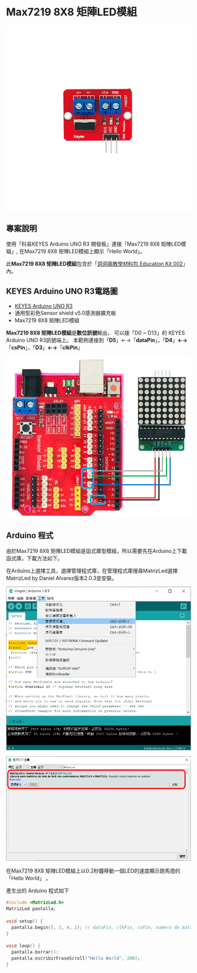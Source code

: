 # Max7219 8X8 矩陣LED模組

![](../../.gitbook/assets/01%20%281%29.png)

## 專案說明

使用「科易KEYES Arduino UNO R3 開發板」連接「Max7219 8X8 矩陣LED模組」, 在Max7219 8X8 矩陣LED模組上顯示「Hello World」。

此**Max7219 8X8 矩陣LED模組**包含於「[洞洞兩教學材料包 Education Kit 002](https://www.robotkingdom.com.tw/product/rk-education-kit-002/)」內。

## KEYES Arduino UNO R3電路圖

* [KEYES Arduino UNO R3 
  ](https://www.robotkingdom.com.tw/product/keyes-uno-r3/)
* 通用型彩色Sensor shield v5.0感測器擴充板
* Max7219 8X8 矩陣LED模組

**Max7219 8X8 矩陣LED模組**是**數位訊號**輸出， 可以接「D0 ~ D13」的 KEYES Arduino UNO R3訊號端上。 本範例連接到「**D5**」←→「**dataPin**」，「**D4**」**←→**「**csPin**」，「**D3**」**←→**「**clkPin**」

![](../../.gitbook/assets/02%20%288%29.png)

## Arduino 程式

由於Max7219 8X8 矩陣LED模組是函式庫型模組，所以需要先在Arduino上下載函式庫，下載方法如下。

在Arduino上選擇工具，選擇管理程式庫，在管理程式庫搜尋MatrizLed選擇MatrizLed by Daniel Alvarez版本2.0.3並安裝。

![](../../.gitbook/assets/03%20%283%29.png)

![](../../.gitbook/assets/04%20%283%29.png)

在Max7219 8X8 矩陣LED模組上以0.2秒鐘移動一個LED的速度顯示跑馬燈的「Hello World」 。

產生出的 Arduino 程式如下

```c
#include <MatrizLed.h>
MatrizLed pantalla;

void setup() {
  pantalla.begin(5, 3, 4, 2); // dataPin, clkPin, csPin, numero de matrices de 8x8
}

void loop() { 
  pantalla.borrar();
  pantalla.escribirFraseScroll("Hello World", 200); 
}

```



